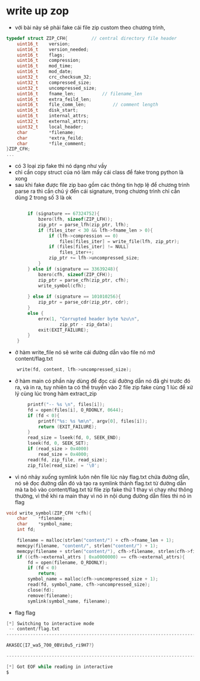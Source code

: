 # write up zop
- với bài này sẽ phải fake cái file zip custom theo chương trình, 
```c
typedef struct ZIP_CFH{			// central directory file header
	uint16_t	version;
	uint16_t	version_needed;
	uint16_t	flags;
	uint16_t	compression;
	uint16_t	mod_time;
	uint16_t	mod_date;
	uint32_t	crc_checksum_32;
	uint32_t	compressed_size;
	uint32_t	uncompressed_size;
	uint16_t	fname_len;			// filename_len
	uint16_t	extra_feild_len;
	uint16_t	file_comm_len;			// comment length
	uint16_t	disk_start;
	uint16_t	internal_attrs;
	uint32_t	external_attrs;
	uint32_t	local_header;
	char		*filename;
	char		*extra_feild;
	char		*file_comment;
}ZIP_CFH;
...
```
- có 3 loại zip fake thì nó dạng như vầy 
- chỉ cần copy struct của nó làm mấy cái class để fake trong python là xong 
- sau khi fake được file zip bao gồm các thông tin hợp lệ để chương trình parse ra thì 
cần chú ý đến cái signature, trong chương trình chỉ cần dùng 2 trong số 3 là ok
```c

		if (signature == 67324752){
			bzero(lfh, sizeof(ZIP_LFH));
			zip_ptr = parse_lfh(zip_ptr, lfh);
			if (files_iter < 30 && lfh->fname_len > 0){
				if (lfh->compression == 0)
					files[files_iter] = write_file(lfh, zip_ptr);
				if (files[files_iter] != NULL)
					files_iter++;
				zip_ptr += lfh->uncompressed_size;
			}
		} else if (signature == 33639248){
			bzero(cfh, sizeof(ZIP_CFH));
			zip_ptr = parse_cfh(zip_ptr, cfh);
			write_symbol(cfh);
			
		} else if (signature == 101010256){
			zip_ptr = parse_cdr(zip_ptr, cdr);
		}
		else {
			errx(1, "Corrupted header byte %zu\n",
					zip_ptr - zip_data);
			exit(EXIT_FAILURE);
		}
	}
```
- ở hàm write_file nó sẽ write cái đường dẫn vào file nó mở content/flag.txt
```c
	write(fd, content, lfh->uncompressed_size);
```
- ở hàm main có phần này dùng để đọc cái đường dẫn nó đã ghi trước  đó ra, và in ra, tuy nhiên ta có thể truyền vào 2 file zip fake cùng 1 lúc để xử lý cùng lúc trong hàm extract_zip
```c
		printf("-- %s \n", files[i]);
		fd = open(files[i], O_RDONLY, 0644);
		if (fd < 0){
			printf("%s: %s %m\n", argv[0], files[i]);
			return (EXIT_FAILURE);
		}
		read_size = lseek(fd, 0, SEEK_END);
		lseek(fd, 0, SEEK_SET);
		if (read_size > 0x4000)
			read_size = 0x4000;
		read(fd, zip_file, read_size);
		zip_file[read_size] = '\0';

```
- vì nó nhảy xuống symlink luôn nên file lúc này flag.txt chứa đường dẫn, nó sẽ đọc đường dẫn đó và tạo ra symlink thành flag.txt từ đường dẫn mà ta bỏ vào content/flag.txt từ file zip fake thứ 1 thay vì chạy như thông thường, vì thế khi ra main thay vì nó in nội dung đường dẫn files thì nó in flag
```c
void write_symbol(ZIP_CFH *cfh){
	char	*filename;
	char	*symbol_name;
	int	fd;

	filename = malloc(strlen("content/") + cfh->fname_len + 1);
	memcpy(filename, "content/", strlen("content/") + 1);
	memcpy(filename + strlen("content/"), cfh->filename, strlen(cfh->filename));
	if ((cfh->external_attrs | 0xa0000000) == cfh->external_attrs){
		fd = open(filename, O_RDONLY);
		if (fd < 0)
			return;
		symbol_name = malloc(cfh->uncompressed_size + 1);
		read(fd, symbol_name, cfh->uncompressed_size);
		close(fd);
		remove(filename);
		symlink(symbol_name, filename);

```
- flag flag
```c
[*] Switching to interactive mode
 -- content/flag.txt 
------------------------------------------------------------------------

AKASEC{I7_wa5_700_0BVi0u5_ri9H7?}

------------------------------------------------------------------------

[*] Got EOF while reading in interactive
$  
```

